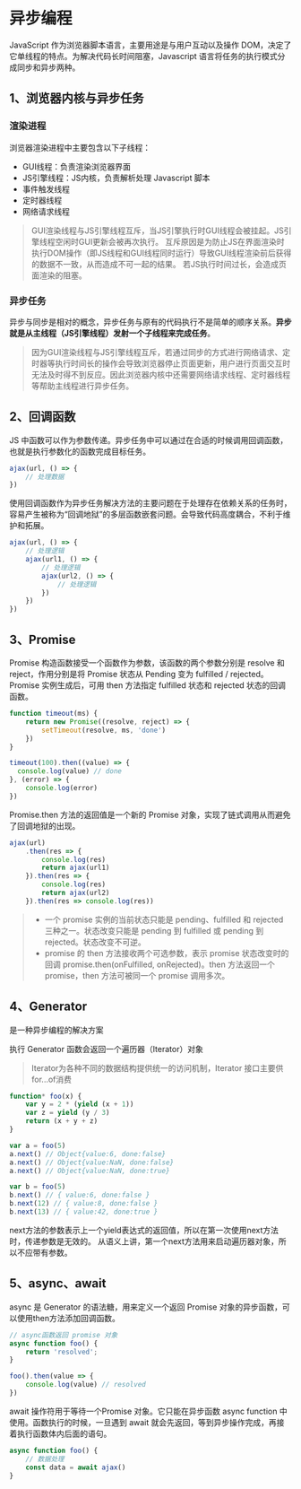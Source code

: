 # 异步编程
JavaScript 作为浏览器脚本语言，主要用途是与用户互动以及操作 DOM，决定了它单线程的特点。为解决代码长时间阻塞，Javascript 语言将任务的执行模式分成同步和异步两种。

## 1、浏览器内核与异步任务

### 渲染进程
浏览器渲染进程中主要包含以下子线程：

- GUI线程：负责渲染浏览器界面
- JS引擎线程：JS内核，负责解析处理 Javascript 脚本
- 事件触发线程
- 定时器线程
- 网络请求线程

> GUI渲染线程与JS引擎线程互斥，当JS引擎执行时GUI线程会被挂起。JS引擎线程空闲时GUI更新会被再次执行。
> 互斥原因是为防止JS在界面渲染时执行DOM操作（即JS线程和GUI线程同时运行）导致GUI线程渲染前后获得的数据不一致，从而造成不可一起的结果。
> 若JS执行时间过长，会造成页面渲染的阻塞。

### 异步任务
异步与同步是相对的概念，异步任务与原有的代码执行不是简单的顺序关系。**异步就是从主线程（JS引擎线程）发射一个子线程来完成任务**。

> 因为GUI渲染线程与JS引擎线程互斥，若通过同步的方式进行网络请求、定时器等执行时间长的操作会导致浏览器停止页面更新，用户进行页面交互时无法及时得不到反应。因此浏览器内核中还需要网络请求线程、定时器线程等帮助主线程进行异步任务。

## 2、回调函数
JS 中函数可以作为参数传递。异步任务中可以通过在合适的时候调用回调函数，也就是执行参数化的函数完成目标任务。

``` javascript
ajax(url, () => {
	// 处理数据
})
```

使用回调函数作为异步任务解决方法的主要问题在于处理存在依赖关系的任务时，容易产生被称为“回调地狱”的多层函数嵌套问题。会导致代码高度耦合，不利于维护和拓展。

``` javascript
ajax(url, () => {
    // 处理逻辑
    ajax(url1, () => {
        // 处理逻辑
        ajax(url2, () => {
            // 处理逻辑
        })
    })
})
```

## 3、Promise
Promise 构造函数接受一个函数作为参数，该函数的两个参数分别是 resolve 和 reject，作用分别是将 Promise 状态从 Pending 变为 fulfilled / rejected。  
Promise 实例生成后，可用 then 方法指定 fulfilled 状态和 rejected 状态的回调函数。

``` javascript
function timeout(ms) {
    return new Promise((resolve, reject) => {
        setTimeout(resolve, ms, 'done')
    })
}

timeout(100).then((value) => {
  console.log(value) // done
}, (error) => {
    console.log(error)
})
```

Promise.then 方法的返回值是一个新的 Promise 对象，实现了链式调用从而避免了回调地狱的出现。

``` javascript
ajax(url)
    .then(res => {
        console.log(res)
        return ajax(url1)
    }).then(res => {
        console.log(res)
        return ajax(url2)
    }).then(res => console.log(res))
```

>- 一个 promise 实例的当前状态只能是 pending、fulfilled 和 rejected 三种之一。状态改变只能是 pending 到 fulfilled 或 pending 到 rejected。状态改变不可逆。  
>- promise 的 then 方法接收两个可选参数，表示 promise 状态改变时的回调 promise.then(onFulfilled, onRejected)。then 方法返回一个 promise，then 方法可被同一个 promise 调用多次。

## 4、Generator
是一种异步编程的解决方案

执行 Generator 函数会返回一个遍历器（Iterator）对象
> Iterator为各种不同的数据结构提供统一的访问机制，Iterator 接口主要供for...of消费

``` javascript
function* foo(x) {
    var y = 2 * (yield (x + 1))
    var z = yield (y / 3)
    return (x + y + z)
}

var a = foo(5)
a.next() // Object{value:6, done:false}
a.next() // Object{value:NaN, done:false}
a.next() // Object{value:NaN, done:true}

var b = foo(5)
b.next() // { value:6, done:false }
b.next(12) // { value:8, done:false }
b.next(13) // { value:42, done:true }
```
next方法的参数表示上一个yield表达式的返回值，所以在第一次使用next方法时，传递参数是无效的。
从语义上讲，第一个next方法用来启动遍历器对象，所以不应带有参数。

## 5、async、await
async 是 Generator 的语法糖，用来定义一个返回 Promise 对象的异步函数，可以使用then方法添加回调函数。

```javascript
// async函数返回 promise 对象
async function foo() {
    return 'resolved';
}

foo().then(value => {
    console.log(value) // resolved
})
```
await 操作符用于等待一个Promise 对象。它只能在异步函数 async function 中使用。函数执行的时候，一旦遇到 await 就会先返回，等到异步操作完成，再接着执行函数体内后面的语句。

```javascript
async function foo() {
    // 数据处理
    const data = await ajax()
}
```